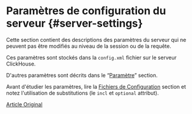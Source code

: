 # Paramètres de configuration du serveur {#server-settings}

Cette section contient des descriptions des paramètres du serveur qui ne peuvent pas être modifiés au niveau de la session ou de la requête.

Ces paramètres sont stockés dans la `config.xml` fichier sur le serveur ClickHouse.

D'autres paramètres sont décrits dans le “[Paramètre](../settings/index.md#settings)” section.

Avant d'étudier les paramètres, lire la [Fichiers de Configuration](../configuration_files.md#configuration_files) section et notez l'utilisation de substitutions (le `incl` et `optional` attribut).

[Article Original](https://clickhouse.tech/docs/en/operations/server_settings/) <!--hide-->
